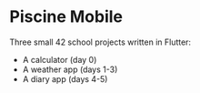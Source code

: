# Piscine Mobile

Three small 42 school projects written in Flutter:
- A calculator (day 0)
- A weather app (days 1-3)
- A diary app (days 4-5)
